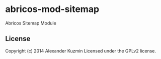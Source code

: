 # abricos-mod-sitemap

Abricos Sitemap Module


## License
Copyright (c) 2014 Alexander Kuzmin
Licensed under the GPLv2 license.

